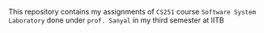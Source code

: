 This repository contains my assignments of `CS251` course `Software System Laboratory` done under `prof. Sanyal` in my third semester at IITB
